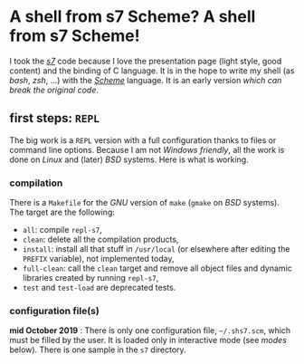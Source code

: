 # A shell from s7 Scheme? A shell from s7 Scheme!

I took the _[s7](https://ccrma.stanford.edu/software/snd/snd/s7.html)_ code because I love the presentation page (light style, good content) and the binding of C language. It is in the hope to write my shell (as _bash_, _zsh_, ...) with the _[Scheme](https://schemers.org/)_ language. It is an early version *which can break the original code*.

## first steps: `REPL`

The big work is a `REPL` version with a full configuration thanks to files or command line options. Because I am not _Windows friendly_, all the work is done on _Linux_ and (later) _BSD_ systems. Here is what is working.

### compilation

There is a `Makefile` for the _GNU_ version of  `make` (`gmake` on _BSD_ systems).  The target are the following:

- `all`: compile `repl-s7`,
- `clean`: delete all the compilation products,
- `install`: install all that stuff in `/usr/local` (or elsewhere after editing the `PREFIX` variable), not implemented today,
- `full-clean`: call the `clean` target and remove all object files and dynamic libraries created by running `repl-s7`,
- `test` and `test-load` are deprecated tests.

### configuration file(s)

**mid October 2019** : There is only one configuration file, `~/.shs7.scm`, which must be filled by the user.  It is loaded only in interactive mode (see _modes_ below).  There is one sample in the `s7` directory. 